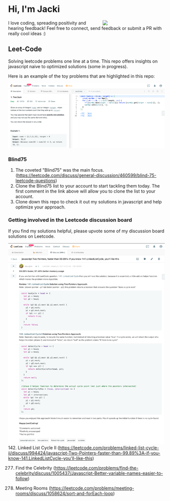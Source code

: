 # Hi, I'm Jacki

<img align='right' src='https://media.giphy.com/media/bcKmIWkUMCjVm/giphy.gif' width='200"'>
I love coding, spreading positivity and hearing feedback! Feel free to connect, send feedback or submit a PR with really cool ideas :)

## Leet-Code
Solving leetcode problems one line at a time. This repo offers insights on javascript naive to optimized solutions (some in progress).

Here is an example of the toy problems that are highlighted in this repo:

![](./images/Leetcode_2Sum.png)


### Blind75
1) The coveted "Blind75" was the main focus. (https://leetcode.com/discuss/general-discussion/460599/blind-75-leetcode-questions)
2) Clone the Blind75 list to your account to start tackling them today. The first comment in the link above will allow you to clone the list to your account.
3) Clone down this repo to check it out my solutions in javascript and help optimize your approach.


### Getting involved in the Leetcode discussion board
If you find my solutions helpful, please upvote some of my discussion board solutions on Leetcode.

![](./images/Leetcode_LLCycle2_DiscussionBoardSolution.png)
142. Linked List Cycle II (https://leetcode.com/problems/linked-list-cycle-ii/discuss/994424/javascript-Two-Pointers-faster-than-99.89%3A-if-you-know-141.LinkedListCycle-you'll-like-this)

277. Find the Celebrity (https://leetcode.com/problems/find-the-celebrity/discuss/1005437/Javascript-Better-variable-names-easier-to-follow)

252. Meeting Rooms (https://leetcode.com/problems/meeting-rooms/discuss/1058624/sort-and-forEach-loop)
